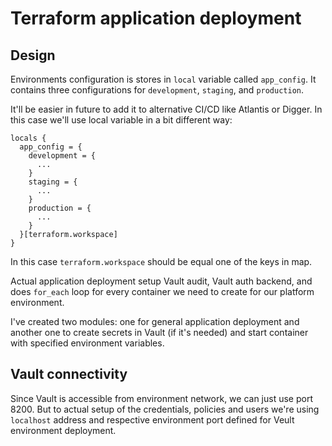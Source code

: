 # Terraform application deployment

## Design

Environments configuration is stores in `local` variable called `app_config`. It contains three configurations for `development`, `staging`, and `production`.

It'll be easier in future to add it to alternative CI/CD like Atlantis or Digger. In this case we'll use local variable in a bit different way:

```hcl
locals {
  app_config = {
    development = {
      ...
    }
    staging = {
      ...
    }
    production = {
      ...
    }
  }[terraform.workspace]
}
```

In this case `terraform.workspace` should be equal one of the keys in map.

Actual application deployment setup Vault audit, Vault auth backend, and does `for_each` loop for every container we need to create for our platform environment.

I've created two modules: one for general application deployment and another one to create secrets in Vault (if it's needed) and start container with specified environment variables.

## Vault connectivity

Since Vault is accessible from environment network, we can just use port 8200. But to actual setup of the credentials, policies and users we're using `localhost` address and respective environment port defined for Veult environment deployment.
